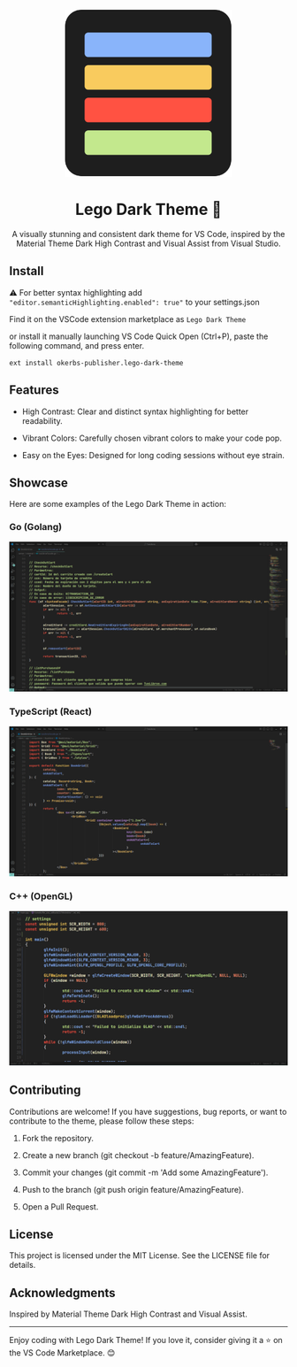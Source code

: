  <div align="center">
<p align="center">
  <img width="302" height="302" src="./legodarklogoREPO.png">
</p>

# Lego Dark Theme 🎨

A visually stunning and consistent dark theme for VS Code, inspired by the Material Theme Dark High Contrast and Visual Assist from Visual Studio.




</div>

## Install

⚠️ For better syntax highlighting add `"editor.semanticHighlighting.enabled": true"` to your settings.json

Find it on the VSCode extension marketplace as `Lego Dark Theme` 

or install it manually launching VS Code Quick Open (Ctrl+P), paste the following command, and press enter.
```
ext install okerbs-publisher.lego-dark-theme
```

## Features

- High Contrast: Clear and distinct syntax highlighting for better readability.

- Vibrant Colors: Carefully chosen vibrant colors to make your code pop.

- Easy on the Eyes: Designed for long coding sessions without eye strain.

## Showcase

Here are some examples of the Lego Dark Theme in action:

### Go (Golang)

![Golang Example](./showcase/GolangAPI.png)

### TypeScript (React)

![React TypeScript Example](./showcase/ReactTS.png)

### C++ (OpenGL)

![OpenGL C++ Example](./showcase/CPlusPlus.png)

## Contributing

Contributions are welcome! If you have suggestions, bug reports, or want to contribute to the theme, please follow these steps:

1. Fork the repository.

2. Create a new branch (git checkout -b feature/AmazingFeature).

3. Commit your changes (git commit -m 'Add some AmazingFeature').

4. Push to the branch (git push origin feature/AmazingFeature).

5. Open a Pull Request.

## License

This project is licensed under the MIT License. See the LICENSE file for details.

## Acknowledgments

Inspired by Material Theme Dark High Contrast and Visual Assist.

---

Enjoy coding with Lego Dark Theme! If you love it, consider giving it a ⭐ on the VS Code Marketplace. 😊
